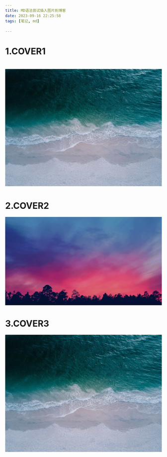 ```yaml
---
title: MD语法尝试插入图片到博客
date: 2023-09-16 22:25:58
tags: [笔记, md]

---
```




# 1.COVER1



# ![](/images/cover1.jpg)

# 2.COVER2

![](/images/cover2.jpg)

# 3.COVER3

![](/images/cover1.jpg)	

